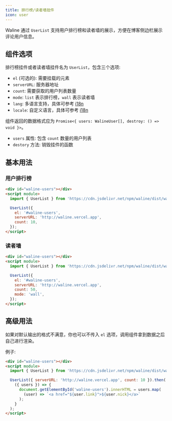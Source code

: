 ```yaml
---
title: 排行榜/读者墙挂件
icon: user
---
```


Waline 通过 `UserList` 支持用户排行榜和读者墙的展示，方便在博客侧边栏展示评论用户信息。

<!-- more -->

## 组件选项

排行榜挂件或者读者墙挂件名为 `UserList`，包含三个选项:

- `el` (可选的): 需要挂载的元素
- `serverURL`: 服务器地址
- `count`: 需要获取的用户列表数量
- `mode`: `list` 表示排行榜，`wall` 表示读者墙
- `lang`: 多语言支持，具体可参考 [i18n](../../client/i18n.md)
- `locale`: 自定义语言，具体可参考 [i18n](../../client/i18n.md)

组件返回的数据格式应为 `Promise<{ users: WalineUser[], destroy: () => void }>`。

- `users` 属性: 包含 `count` 数量的用户列表
- `destory` 方法: 销毁挂件的函数

## 基本用法

### 用户排行榜

```html
<div id="waline-users"></div>
<script module>
  import { UserList } from 'https://cdn.jsdelivr.net/npm/waline/dist/waline.mjs';

  UserList({
    el: '#waline-users',
    serverURL: 'http://waline.vercel.app',
    count: 10,
  });
</script>
```

### 读者墙

```html
<div id="waline-users"></div>
<script module>
  import { UserList } from 'https://cdn.jsdelivr.net/npm/waline/dist/waline.mjs';

  UserList({
    el: '#waline-users',
    serverURL: 'http://waline.vercel.app',
    count: 50,
    mode: 'wall',
  });
</script>
```

## 高级用法

如果对默认输出的格式不满意，你也可以不传入 `el` 选项，调用组件拿到数据之后自己进行渲染。

例子:

```html
<div id="waline-users"></div>
<script module>
  import { UserList } from 'https://cdn.jsdelivr.net/npm/waline/dist/waline.mjs';

  UserList({ serverURL: 'http://waline.vercel.app', count: 10 }).then(
    ({ users }) => {
      document.getElementById('waline-users').innerHTML = users.map(
        (user) => `<a href="${user.link}">${user.nick}</a>`
      );
    }
  );
</script>
```
